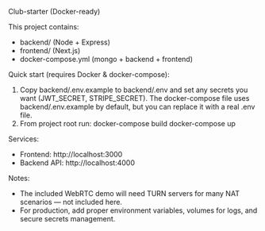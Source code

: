 Club-starter (Docker-ready)

This project contains:
- backend/ (Node + Express)
- frontend/ (Next.js)
- docker-compose.yml (mongo + backend + frontend)

Quick start (requires Docker & docker-compose):
1. Copy backend/.env.example to backend/.env and set any secrets you want (JWT_SECRET, STRIPE_SECRET).
   The docker-compose file uses backend/.env.example by default, but you can replace it with a real .env file.
2. From project root run:
   docker-compose build
   docker-compose up

Services:
- Frontend: http://localhost:3000
- Backend API: http://localhost:4000

Notes:
- The included WebRTC demo will need TURN servers for many NAT scenarios — not included here.
- For production, add proper environment variables, volumes for logs, and secure secrets management.

